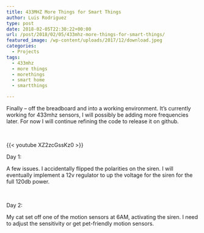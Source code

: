 ```yaml
---
title: 433MHZ More Things for Smart Things
author: Luis Rodriguez
type: post
date: 2018-02-05T22:30:22+00:00
url: /post/2018/02/05/433mhz-more-things-for-smart-things/
featured_image: /wp-content/uploads/2017/12/download.jpeg
categories:
  - Projects
tags:
  - 433mhz
  - more things
  - morethings
  - smart home
  - smartthings

---
```

Finally &#8211; off the breadboard and into a working environment. It&#8217;s currently working for 433mhz sensors, I will possibly be adding more frequencies later. For now I will continue refining the code to release it on github.

&nbsp;

{{< youtube XZ2zcGssKz0 >}}

Day 1:

A few issues. I accidentally flipped the polarities on the siren. I will eventually implement a 12v regulator to up the voltage for the siren for the full 120db power.

&nbsp;

Day 2:

My cat set off one of the motion sensors at 6AM, activating the siren. I need to adjust the sensitivity or get pet-friendly motion sensors.